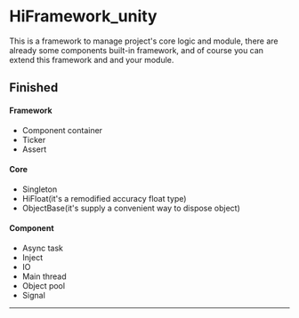 # HiFramework_unity

This is a framework to manage project's core logic and module, there are already some components built-in framework, and of course you can extend this framework and and your module.

## Finished
#### Framework
* Component container
* Ticker
* Assert
#### Core
* Singleton
* HiFloat(it's a remodified accuracy float type)
* ObjectBase(it's supply a convenient way to dispose object)

#### Component
* Async task
* Inject
* IO
* Main thread
* Object pool
* Signal

------
